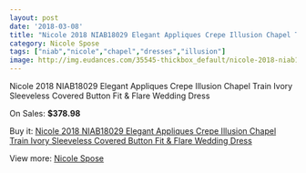 ```yaml
---
layout: post
date: '2018-03-08'
title: "Nicole 2018 NIAB18029 Elegant Appliques Crepe Illusion Chapel Train Ivory Sleeveless Covered Button Fit & Flare Wedding Dress"
category: Nicole Spose
tags: ["niab","nicole","chapel","dresses","illusion"]
image: http://img.eudances.com/35545-thickbox_default/nicole-2018-niab18029-elegant-appliques-crepe-illusion-chapel-train-ivory-sleeveless-covered-button-fit-flare-wedding-dress.jpg
---
```

Nicole 2018 NIAB18029 Elegant Appliques Crepe Illusion Chapel Train Ivory Sleeveless Covered Button Fit & Flare Wedding Dress

On Sales: **$378.98**
<a href="https://www.eudances.com/en/nicole-spose/10677-nicole-2018-niab18029-elegant-appliques-crepe-illusion-chapel-train-ivory-sleeveless-covered-button-fit-flare-wedding-dress.html"><amp-img layout="responsive" width="600" height="600" src="//img.eudances.com/35545-thickbox_default/nicole-2018-niab18029-elegant-appliques-crepe-illusion-chapel-train-ivory-sleeveless-covered-button-fit-flare-wedding-dress.jpg" alt="Nicole 2018 NIAB18029 Elegant Appliques Crepe Illusion Chapel Train Ivory Sleeveless Covered Button Fit & Flare Wedding Dress 0" /></a>
<a href="https://www.eudances.com/en/nicole-spose/10677-nicole-2018-niab18029-elegant-appliques-crepe-illusion-chapel-train-ivory-sleeveless-covered-button-fit-flare-wedding-dress.html"><amp-img layout="responsive" width="600" height="600" src="//img.eudances.com/35547-thickbox_default/nicole-2018-niab18029-elegant-appliques-crepe-illusion-chapel-train-ivory-sleeveless-covered-button-fit-flare-wedding-dress.jpg" alt="Nicole 2018 NIAB18029 Elegant Appliques Crepe Illusion Chapel Train Ivory Sleeveless Covered Button Fit & Flare Wedding Dress 1" /></a>
<a href="https://www.eudances.com/en/nicole-spose/10677-nicole-2018-niab18029-elegant-appliques-crepe-illusion-chapel-train-ivory-sleeveless-covered-button-fit-flare-wedding-dress.html"><amp-img layout="responsive" width="600" height="600" src="//img.eudances.com/35546-thickbox_default/nicole-2018-niab18029-elegant-appliques-crepe-illusion-chapel-train-ivory-sleeveless-covered-button-fit-flare-wedding-dress.jpg" alt="Nicole 2018 NIAB18029 Elegant Appliques Crepe Illusion Chapel Train Ivory Sleeveless Covered Button Fit & Flare Wedding Dress 2" /></a>

Buy it: [Nicole 2018 NIAB18029 Elegant Appliques Crepe Illusion Chapel Train Ivory Sleeveless Covered Button Fit & Flare Wedding Dress](https://www.eudances.com/en/nicole-spose/10677-nicole-2018-niab18029-elegant-appliques-crepe-illusion-chapel-train-ivory-sleeveless-covered-button-fit-flare-wedding-dress.html "Nicole 2018 NIAB18029 Elegant Appliques Crepe Illusion Chapel Train Ivory Sleeveless Covered Button Fit & Flare Wedding Dress")

View more: [Nicole Spose](https://www.eudances.com/en/179-nicole-spose "Nicole Spose")